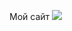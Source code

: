 <hi> Мой сайт </hi>
<img src="https://i.pinimg.com/originals/e4/83/ff/e483ff031f736012ceb9be5fd2010bd2.jpg">